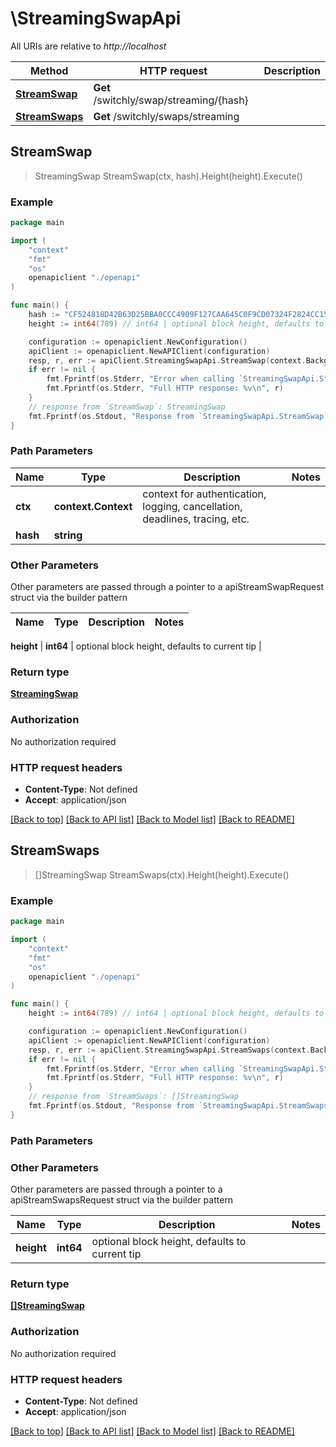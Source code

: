 # \StreamingSwapApi

All URIs are relative to *http://localhost*

Method | HTTP request | Description
------------- | ------------- | -------------
[**StreamSwap**](StreamingSwapApi.md#StreamSwap) | **Get** /switchly/swap/streaming/{hash} | 
[**StreamSwaps**](StreamingSwapApi.md#StreamSwaps) | **Get** /switchly/swaps/streaming | 



## StreamSwap

> StreamingSwap StreamSwap(ctx, hash).Height(height).Execute()





### Example

```go
package main

import (
    "context"
    "fmt"
    "os"
    openapiclient "./openapi"
)

func main() {
    hash := "CF524818D42B63D25BBA0CCC4909F127CAA645C0F9CD07324F2824CC151A64C7" // string | 
    height := int64(789) // int64 | optional block height, defaults to current tip (optional)

    configuration := openapiclient.NewConfiguration()
    apiClient := openapiclient.NewAPIClient(configuration)
    resp, r, err := apiClient.StreamingSwapApi.StreamSwap(context.Background(), hash).Height(height).Execute()
    if err != nil {
        fmt.Fprintf(os.Stderr, "Error when calling `StreamingSwapApi.StreamSwap``: %v\n", err)
        fmt.Fprintf(os.Stderr, "Full HTTP response: %v\n", r)
    }
    // response from `StreamSwap`: StreamingSwap
    fmt.Fprintf(os.Stdout, "Response from `StreamingSwapApi.StreamSwap`: %v\n", resp)
}
```

### Path Parameters


Name | Type | Description  | Notes
------------- | ------------- | ------------- | -------------
**ctx** | **context.Context** | context for authentication, logging, cancellation, deadlines, tracing, etc.
**hash** | **string** |  | 

### Other Parameters

Other parameters are passed through a pointer to a apiStreamSwapRequest struct via the builder pattern


Name | Type | Description  | Notes
------------- | ------------- | ------------- | -------------

 **height** | **int64** | optional block height, defaults to current tip | 

### Return type

[**StreamingSwap**](StreamingSwap.md)

### Authorization

No authorization required

### HTTP request headers

- **Content-Type**: Not defined
- **Accept**: application/json

[[Back to top]](#) [[Back to API list]](../README.md#documentation-for-api-endpoints)
[[Back to Model list]](../README.md#documentation-for-models)
[[Back to README]](../README.md)


## StreamSwaps

> []StreamingSwap StreamSwaps(ctx).Height(height).Execute()





### Example

```go
package main

import (
    "context"
    "fmt"
    "os"
    openapiclient "./openapi"
)

func main() {
    height := int64(789) // int64 | optional block height, defaults to current tip (optional)

    configuration := openapiclient.NewConfiguration()
    apiClient := openapiclient.NewAPIClient(configuration)
    resp, r, err := apiClient.StreamingSwapApi.StreamSwaps(context.Background()).Height(height).Execute()
    if err != nil {
        fmt.Fprintf(os.Stderr, "Error when calling `StreamingSwapApi.StreamSwaps``: %v\n", err)
        fmt.Fprintf(os.Stderr, "Full HTTP response: %v\n", r)
    }
    // response from `StreamSwaps`: []StreamingSwap
    fmt.Fprintf(os.Stdout, "Response from `StreamingSwapApi.StreamSwaps`: %v\n", resp)
}
```

### Path Parameters



### Other Parameters

Other parameters are passed through a pointer to a apiStreamSwapsRequest struct via the builder pattern


Name | Type | Description  | Notes
------------- | ------------- | ------------- | -------------
 **height** | **int64** | optional block height, defaults to current tip | 

### Return type

[**[]StreamingSwap**](StreamingSwap.md)

### Authorization

No authorization required

### HTTP request headers

- **Content-Type**: Not defined
- **Accept**: application/json

[[Back to top]](#) [[Back to API list]](../README.md#documentation-for-api-endpoints)
[[Back to Model list]](../README.md#documentation-for-models)
[[Back to README]](../README.md)

